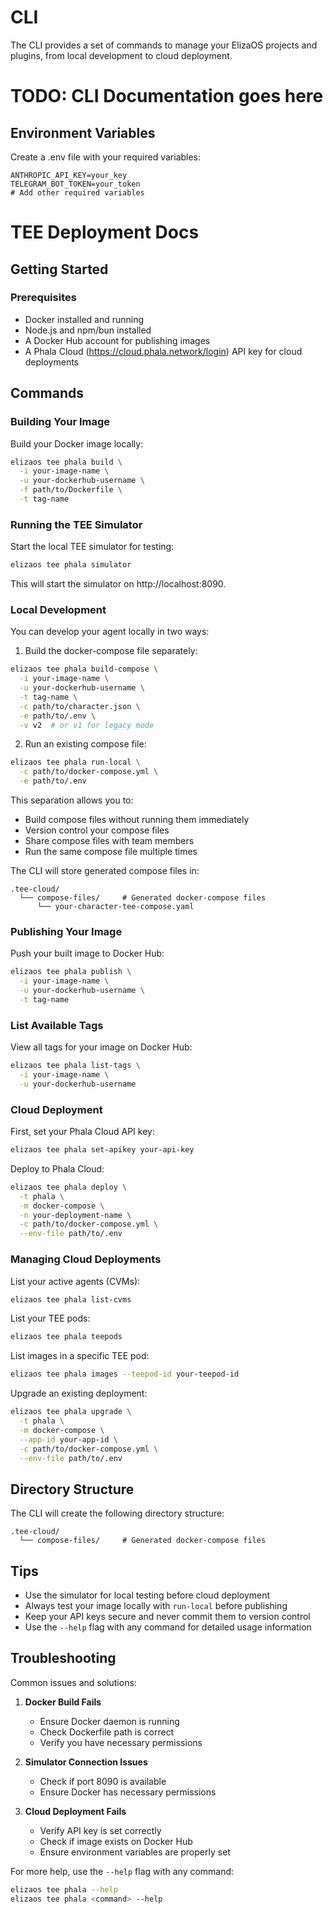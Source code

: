 # CLI

The CLI provides a set of commands to manage your ElizaOS projects and plugins, from local development to cloud deployment.

# TODO: CLI Documentation goes here

## Environment Variables

Create a .env file with your required variables:

```env
ANTHROPIC_API_KEY=your_key
TELEGRAM_BOT_TOKEN=your_token
# Add other required variables
```

# TEE Deployment Docs

## Getting Started

### Prerequisites

- Docker installed and running
- Node.js and npm/bun installed
- A Docker Hub account for publishing images
- A Phala Cloud (https://cloud.phala.network/login) API key for cloud deployments

## Commands

### Building Your Image

Build your Docker image locally:

```bash
elizaos tee phala build \
  -i your-image-name \
  -u your-dockerhub-username \
  -f path/to/Dockerfile \
  -t tag-name
```

### Running the TEE Simulator

Start the local TEE simulator for testing:

```bash
elizaos tee phala simulator
```

This will start the simulator on http://localhost:8090.

### Local Development

You can develop your agent locally in two ways:

1. Build the docker-compose file separately:

```bash
elizaos tee phala build-compose \
  -i your-image-name \
  -u your-dockerhub-username \
  -t tag-name \
  -c path/to/character.json \
  -e path/to/.env \
  -v v2  # or v1 for legacy mode
```

2. Run an existing compose file:

```bash
elizaos tee phala run-local \
  -c path/to/docker-compose.yml \
  -e path/to/.env
```

This separation allows you to:

- Build compose files without running them immediately
- Version control your compose files
- Share compose files with team members
- Run the same compose file multiple times

The CLI will store generated compose files in:

```
.tee-cloud/
  └── compose-files/     # Generated docker-compose files
      └── your-character-tee-compose.yaml
```

### Publishing Your Image

Push your built image to Docker Hub:

```bash
elizaos tee phala publish \
  -i your-image-name \
  -u your-dockerhub-username \
  -t tag-name
```

### List Available Tags

View all tags for your image on Docker Hub:

```bash
elizaos tee phala list-tags \
  -i your-image-name \
  -u your-dockerhub-username
```

### Cloud Deployment

First, set your Phala Cloud API key:

```bash
elizaos tee phala set-apikey your-api-key
```

Deploy to Phala Cloud:

```bash
elizaos tee phala deploy \
  -t phala \
  -m docker-compose \
  -n your-deployment-name \
  -c path/to/docker-compose.yml \
  --env-file path/to/.env
```

### Managing Cloud Deployments

List your active agents (CVMs):

```bash
elizaos tee phala list-cvms
```

List your TEE pods:

```bash
elizaos tee phala teepods
```

List images in a specific TEE pod:

```bash
elizaos tee phala images --teepod-id your-teepod-id
```

Upgrade an existing deployment:

```bash
elizaos tee phala upgrade \
  -t phala \
  -m docker-compose \
  --app-id your-app-id \
  -c path/to/docker-compose.yml \
  --env-file path/to/.env
```

## Directory Structure

The CLI will create the following directory structure:

```
.tee-cloud/
  └── compose-files/     # Generated docker-compose files
```

## Tips

- Use the simulator for local testing before cloud deployment
- Always test your image locally with `run-local` before publishing
- Keep your API keys secure and never commit them to version control
- Use the `--help` flag with any command for detailed usage information

## Troubleshooting

Common issues and solutions:

1. **Docker Build Fails**

   - Ensure Docker daemon is running
   - Check Dockerfile path is correct
   - Verify you have necessary permissions

2. **Simulator Connection Issues**

   - Check if port 8090 is available
   - Ensure Docker has necessary permissions

3. **Cloud Deployment Fails**
   - Verify API key is set correctly
   - Check if image exists on Docker Hub
   - Ensure environment variables are properly set

For more help, use the `--help` flag with any command:

```bash
elizaos tee phala --help
elizaos tee phala <command> --help
```
